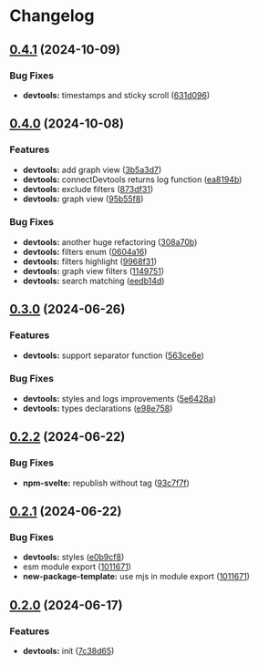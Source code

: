 # Changelog

## [0.4.1](https://github.com/artalar/reatom/compare/devtools-v0.4.0...devtools-v0.4.1) (2024-10-09)


### Bug Fixes

* **devtools:** timestamps and sticky scroll ([631d096](https://github.com/artalar/reatom/commit/631d096a6740acc8ce5958a5ccf8dcb445ef8cdd))

## [0.4.0](https://github.com/artalar/reatom/compare/devtools-v0.3.0...devtools-v0.4.0) (2024-10-08)


### Features

* **devtools:** add graph view ([3b5a3d7](https://github.com/artalar/reatom/commit/3b5a3d71f8e98ea0760399935deae1f93c6fa973))
* **devtools:** connectDevtools returns log function ([ea8194b](https://github.com/artalar/reatom/commit/ea8194b0d865677357272b9273434be490dce039))
* **devtools:** exclude filters ([873df31](https://github.com/artalar/reatom/commit/873df31389050a2f160733a42b87bf31988c78a0))
* **devtools:** graph view ([95b55f8](https://github.com/artalar/reatom/commit/95b55f8133c14d68c43707361caa0c5c0174b564))


### Bug Fixes

* **devtools:** another huge refactoring ([308a70b](https://github.com/artalar/reatom/commit/308a70bcf5e8c038acfb5c85083a5f1480a85b2a))
* **devtools:** filters enum ([0604a16](https://github.com/artalar/reatom/commit/0604a166c8cc0905a1c0538606784f3660692878))
* **devtools:** filters highlight ([9968f31](https://github.com/artalar/reatom/commit/9968f31fdf85154d87858ef39310428dc03340c8))
* **devtools:** graph view filters ([1149751](https://github.com/artalar/reatom/commit/114975115687f355b96eef35308e2c799050f2c6))
* **devtools:** search matching ([eedb14d](https://github.com/artalar/reatom/commit/eedb14dd1404a60c38aeae5e7a1ca1a5e1f038dd))

## [0.3.0](https://github.com/artalar/reatom/compare/devtools-v0.2.2...devtools-v0.3.0) (2024-06-26)


### Features

* **devtools:** support separator function ([563ce6e](https://github.com/artalar/reatom/commit/563ce6effc0f3ccd7dfe925ebab10a846e3df2b9))


### Bug Fixes

* **devtools:** styles and logs improvements ([5e6428a](https://github.com/artalar/reatom/commit/5e6428a79dfcfd8b07d1ad892b8d4153f651cf7d))
* **devtools:** types declarations ([e98e758](https://github.com/artalar/reatom/commit/e98e7583cc86b4f7019ccf182843ca12023f5174))

## [0.2.2](https://github.com/artalar/reatom/compare/devtools-v0.2.1...devtools-v0.2.2) (2024-06-22)


### Bug Fixes

* **npm-svelte:** republish without tag ([93c7f7f](https://github.com/artalar/reatom/commit/93c7f7f5ec58247b1b3aec854cd83b0a0ecd6a6c))

## [0.2.1](https://github.com/artalar/reatom/compare/devtools-v0.2.0...devtools-v0.2.1) (2024-06-22)


### Bug Fixes

* **devtools:** styles ([e0b9cf8](https://github.com/artalar/reatom/commit/e0b9cf8f3d781676cd4bed8266896f24ee06b9ca))
* esm module export ([1011671](https://github.com/artalar/reatom/commit/10116719dd92d8102352a39e4ed772b8173d8668))
* **new-package-template:** use mjs in module export ([1011671](https://github.com/artalar/reatom/commit/10116719dd92d8102352a39e4ed772b8173d8668))

## [0.2.0](https://github.com/artalar/reatom/compare/devtools-v0.1.0...devtools-v0.2.0) (2024-06-17)


### Features

* **devtools:** init ([7c38d65](https://github.com/artalar/reatom/commit/7c38d65ea8b0a76589dec7423c17a63b7822fa9e))
